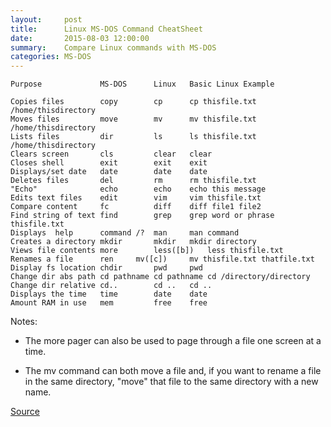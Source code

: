 ```yaml
---
layout:     post
title:      Linux MS-DOS Command CheatSheet 
date:       2015-08-03 12:00:00
summary:    Compare Linux commands with MS-DOS
categories: MS-DOS 
---
```


	Purpose		    	MS-DOS		Linux	Basic Linux Example

	Copies files		copy		cp		cp thisfile.txt /home/thisdirectory
	Moves files			move		mv		mv thisfile.txt /home/thisdirectory
	Lists files			dir			ls		ls thisfile.txt /home/thisdirectory
	Clears screen		cls			clear   clear
	Closes shell   		exit		exit	exit
	Displays/set date  	date		date	date
	Deletes files		del			rm		rm thisfile.txt
	"Echo"				echo		echo	echo this message
	Edits text files	edit		vim		vim thisfile.txt
	Compare content		fc			diff	diff file1 file2
	Find string of text find		grep	grep word or phrase thisfile.txt
	Displays  help		command /?	man		man command
	Creates a directory	mkdir		mkdir	mkdir directory
	Views file contents	more		less([b])	less thisfile.txt
	Renames a file		ren		mv([c])		mv thisfile.txt thatfile.txt
	Display fs location	chdir		pwd		pwd
	Change dir abs path	cd pathname	cd pathname	cd /directory/directory
	Change dir relative	cd..		cd ..	cd ..
	Displays the time	time		date	date
	Amount RAM in use	mem		    free	free


Notes:

* The more pager can also be used to page through a file one screen at a time. 

* The mv command can both move a file and, if you want to rename a file in the same directory, "move" that file to the same directory with a new name.


[Source](https://access.redhat.com/documentation/en-US/Red_Hat_Enterprise_Linux/4/html/Step_by_Step_Guide/ap-doslinux.html)
